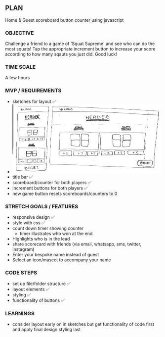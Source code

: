 ## PLAN

Home & Guest scoreboard button counter using javascript

### OBJECTIVE

Challenge a friend to a game of 'Squat Supreme' and see who can do the most squats!
Tap the appropriate increment button to increase your score according to how many sqauts you just did. Good luck!

### TIME SCALE

A few hours

### MVP / REQUIREMENTS

- sketches for layout ✅
- ![sketches of the screen layout for mobile and desktop view](_assets/layoutSketches.png)
- title bar ✅
- scoreboard/counter for both players ✅
- increment buttons for both players ✅
- new game button resets scoreboards/counters to 0

### STRETCH GOALS / FEATURES

- responsive design ✅
- style with css ✅
- count down timer showing counter
  - timer illustrates who won at the end
- Highlights who is in the lead
- share scorecard with friends (via email, whatsapp, sms, twitter, instagram)
- Enter your bespoke name instead of guest
- Select an icon/mascot to accompany your name

### CODE STEPS

- set up file/folder structure ✅
- layout elements ✅
- styling ✅
- functionality of buttons ✅

### LEARNINGS

- consider layout early on in sketches but get functionality of code first and apply final design styling last
